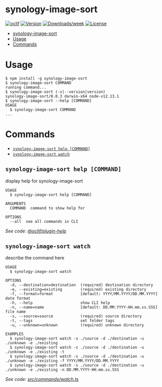 # synology-image-sort

[![oclif](https://img.shields.io/badge/cli-oclif-brightgreen.svg)](https://oclif.io)
[![Version](https://img.shields.io/npm/v/synology-image-sort.svg)](https://npmjs.org/package/synology-image-sort)
[![Downloads/week](https://img.shields.io/npm/dw/synology-image-sort.svg)](https://npmjs.org/package/synology-image-sort)
[![License](https://img.shields.io/npm/l/synology-image-sort.svg)](https://github.com/afinkndreas/synology-image-sort/blob/master/package.json)

<!-- toc -->
* [synology-image-sort](#synology-image-sort)
* [Usage](#usage)
* [Commands](#commands)
<!-- tocstop -->

# Usage

<!-- usage -->
```sh-session
$ npm install -g synology-image-sort
$ synology-image-sort COMMAND
running command...
$ synology-image-sort (-v|--version|version)
synology-image-sort/0.0.3 darwin-x64 node-v12.13.1
$ synology-image-sort --help [COMMAND]
USAGE
  $ synology-image-sort COMMAND
...
```
<!-- usagestop -->

# Commands

<!-- commands -->
* [`synology-image-sort help [COMMAND]`](#synology-image-sort-help-command)
* [`synology-image-sort watch`](#synology-image-sort-watch)

## `synology-image-sort help [COMMAND]`

display help for synology-image-sort

```
USAGE
  $ synology-image-sort help [COMMAND]

ARGUMENTS
  COMMAND  command to show help for

OPTIONS
  --all  see all commands in CLI
```

_See code: [@oclif/plugin-help](https://github.com/oclif/plugin-help/blob/v3.2.2/src/commands/help.ts)_

## `synology-image-sort watch`

describe the command here

```
USAGE
  $ synology-image-sort watch

OPTIONS
  -d, --destination=destination  (required) destination directory
  -e, --existing=existing        (required) existing directory
  -f, --format=format            [default: YYYY/MM.YYYY/DD.MM.YYYY] date format
  -h, --help                     show CLI help
  -n, --name=name                [default: DD.MM.YYYY-HH.mm.ss.SSS] file name
  -s, --source=source            (required) source directory
  -t, --tags                     set folder tags
  -u, --unknown=unknown          (required) unknown directory

EXAMPLES
  $ synology-image-sort watch -s ./source -d ./destination -u ./unknown -e ./existing
  $ synology-image-sort watch -s ./source -d ./destination -u ./unknown -e ./existing -t
  $ synology-image-sort watch -s ./source -d ./destination -u ./unknown -e ./existing -f YYYY/MM.YYYY/DD.MM.YYYY
  $ synology-image-sort watch -s ./source -d ./destination -u ./unknown -e ./existing -n DD.MM.YYYY-HH.mm.ss.SSS
```

_See code: [src/commands/watch.ts](https://github.com/afinkndreas/synology-image-sort/blob/v0.0.3/src/commands/watch.ts)_
<!-- commandsstop -->
